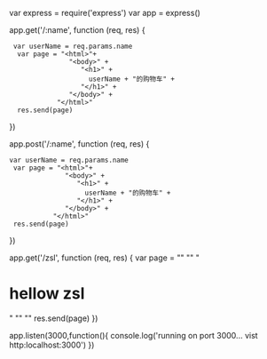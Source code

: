  var express = require('express')
 var app = express()

  app.get('/:name', function (req, res) {

     var userName = req.params.name
      var page = "<html>"+
                   "<body>" +
                      "<h1>" +
                        userName + "的购物车" +
                      "</h1>" +
                   "</body>" +
                "</html>"
      res.send(page)
  })

 app.post('/:name', function (req, res) {

    var userName = req.params.name
     var page = "<html>"+
                  "<body>" +
                     "<h1>" +
                       userName + "的购物车" +
                     "</h1>" +
                  "</body>" +
               "</html>"
     res.send(page)
 })

  app.get('/zsl', function (req, res) {
    var page = "<html>"
                    "<body>"
                      "<h1>hellow zsl</h1>"
                    "</body>"
                  "</html>"
    res.send(page)
  })

 app.listen(3000,function(){
   console.log('running on port 3000... vist http:localhost:3000')
 })
